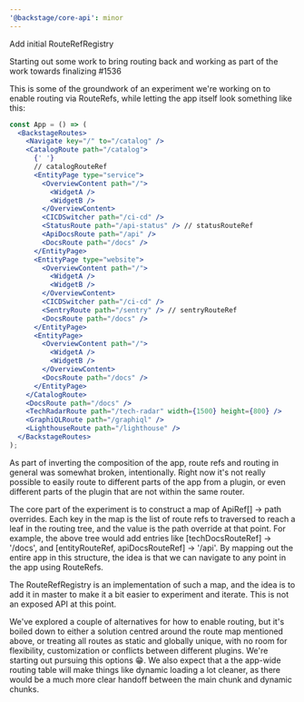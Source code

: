 ```yaml
---
'@backstage/core-api': minor
---
```


Add initial RouteRefRegistry

Starting out some work to bring routing back and working as part of the work towards finalizing #1536

This is some of the groundwork of an experiment we're working on to enable routing via RouteRefs, while letting the app itself look something like this:

```jsx
const App = () => (
  <BackstageRoutes>
    <Navigate key="/" to="/catalog" />
    <CatalogRoute path="/catalog">
      {' '}
      // catalogRouteRef
      <EntityPage type="service">
        <OverviewContent path="/">
          <WidgetA />
          <WidgetB />
        </OverviewContent>
        <CICDSwitcher path="/ci-cd" />
        <StatusRoute path="/api-status" /> // statusRouteRef
        <ApiDocsRoute path="/api" />
        <DocsRoute path="/docs" />
      </EntityPage>
      <EntityPage type="website">
        <OverviewContent path="/">
          <WidgetA />
          <WidgetB />
        </OverviewContent>
        <CICDSwitcher path="/ci-cd" />
        <SentryRoute path="/sentry" /> // sentryRouteRef
        <DocsRoute path="/docs" />
      </EntityPage>
      <EntityPage>
        <OverviewContent path="/">
          <WidgetA />
          <WidgetB />
        </OverviewContent>
        <DocsRoute path="/docs" />
      </EntityPage>
    </CatalogRoute>
    <DocsRoute path="/docs" />
    <TechRadarRoute path="/tech-radar" width={1500} height={800} />
    <GraphiQLRoute path="/graphiql" />
    <LighthouseRoute path="/lighthouse" />
  </BackstageRoutes>
);
```

As part of inverting the composition of the app, route refs and routing in general was somewhat broken, intentionally. Right now it's not really possible to easily route to different parts of the app from a plugin, or even different parts of the plugin that are not within the same router.

The core part of the experiment is to construct a map of ApiRef[] -> path overrides. Each key in the map is the list of route refs to traversed to reach a leaf in the routing tree, and the value is the path override at that point. For example, the above tree would add entries like [techDocsRouteRef] -> '/docs', and [entityRouteRef, apiDocsRouteRef] -> '/api'. By mapping out the entire app in this structure, the idea is that we can navigate to any point in the app using RouteRefs.

The RouteRefRegistry is an implementation of such a map, and the idea is to add it in master to make it a bit easier to experiment and iterate. This is not an exposed API at this point.

We've explored a couple of alternatives for how to enable routing, but it's boiled down to either a solution centred around the route map mentioned above, or treating all routes as static and globally unique, with no room for flexibility, customization or conflicts between different plugins. We're starting out pursuing this options 😁. We also expect that a the app-wide routing table will make things like dynamic loading a lot cleaner, as there would be a much more clear handoff between the main chunk and dynamic chunks.
